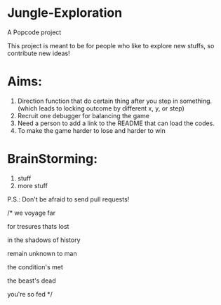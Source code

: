 # Jungle-Exploration
A Popcode project

This project is meant to be for people who like to explore new stuffs, so contribute new ideas!

# Aims:
1. Direction function that do certain thing after you step in something. (which leads to locking outcome by different x, y, or step)
2. Recruit one debugger for balancing the game 
3. Need a person to add a link to the README that can load the codes.
4. To make the game harder to lose and harder to win

# BrainStorming:
1. stuff
2. more stuff

P.S.: Don't be afraid to send pull requests!

/*
we voyage far

for tresures thats lost 

in the shadows of history

remain unknown to man


the condition's met

the beast's dead

you're so fed
*/



